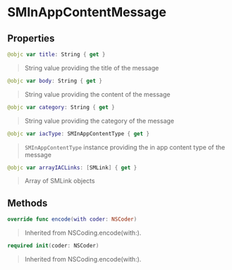 # SMInAppContentMessage

## Properties
```swift
@objc var title: String { get }
```

>String value providing the title of the message

```swift
@objc var body: String { get }
```

>String value providing the content of the message

```swift
@objc var category: String { get }
```

>String value providing the category of the message

```swift
@objc var iacType: SMInAppContentType { get }
```

>``SMInAppContentType`` instance providing the in app content type of the message

```swift
@objc var arrayIACLinks: [SMLink] { get }
```

>Array of SMLink objects

## Methods
```swift
override func encode(with coder: NSCoder)
```

>Inherited from NSCoding.encode(with:).

```swift
required init(coder: NSCoder)
```

>Inherited from NSCoding.encode(with:).